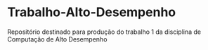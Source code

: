 # Trabalho-Alto-Desempenho
Repositório destinado para produção do trabalho 1 da disciplina de Computação de Alto Desempenho
